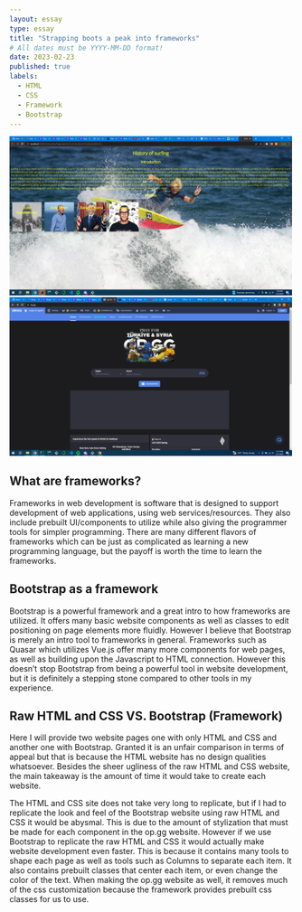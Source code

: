 ```yaml
---
layout: essay
type: essay
title: "Strapping boots a peak into frameworks"
# All dates must be YYYY-MM-DD format!
date: 2023-02-23
published: true
labels:
  - HTML
  - CSS
  - Framework
  - Bootstrap
---
```


<img width="500px" class="rounded float-start pe-4" src="../img/bootstrapReflection/html.png">
<img width="500px" class="rounded float-start pe-4" src="../img/bootstrapReflection/bootstrap.png">

## What are frameworks?
Frameworks in web development is software that is designed to support development of web applications, using web services/resources. They also include prebuilt UI/components to utilize while also giving the programmer tools for simpler programming. There are many different flavors of frameworks which can be just as complicated as learning a new programming language, but the payoff is worth the time to learn the frameworks. 

## Bootstrap as a framework
Bootstrap is a powerful framework and a great intro to how frameworks are utilized. It offers many basic website components as well as classes to edit positioning on page elements more fluidly. However I believe that Bootstrap is merely an intro tool to frameworks in general. Frameworks such as Quasar which utilizes Vue.js offer many more components for web pages, as well as building upon the Javascript to HTML connection. However this doesn’t stop Bootstrap from being a powerful tool in website development, but it is definitely a stepping stone compared to other tools in my experience.

## Raw HTML and CSS VS. Bootstrap (Framework)
Here I will provide two website pages one with only HTML and CSS and another one with Bootstrap. Granted it is an unfair comparison in terms of appeal but that is because the HTML website has no design qualities whatsoever. Besides the sheer ugliness of the raw HTML and CSS website, the main takeaway is the amount of time it would take to create each website.

The HTML and CSS site does not take very long to replicate, but if I had to replicate the look and feel of the Bootstrap website using raw HTML and CSS it would be abysmal. This is due to the amount of stylization that must be made for each component in the op.gg website. However if we use Bootstrap to replicate the raw HTML and CSS it would actually make website development even faster. This is because it contains many tools to shape each page as well as tools such as Columns to separate each item. It also contains prebuilt classes that center each item, or even change the color of the text. When making the op.gg website as well, it removes much of the css customization because the framework provides prebuilt css classes for us to use.
